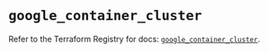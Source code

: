 # `google_container_cluster`

Refer to the Terraform Registry for docs: [`google_container_cluster`](https://registry.terraform.io/providers/hashicorp/google/6.11.0/docs/resources/container_cluster).
